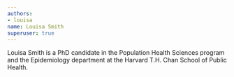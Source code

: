 ```yaml
---
authors:
- louisa
name: Louisa Smith
superuser: true
---
```


Louisa Smith is a PhD candidate in the Population Health Sciences program and the Epidemiology department at the Harvard T.H. Chan School of Public Health.
